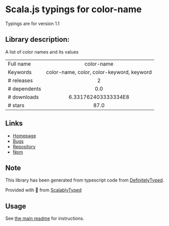 
# Scala.js typings for color-name

Typings are for version 1.1

## Library description:
A list of color names and its values

|                    |                 |
| ------------------ | :-------------: |
| Full name          | color-name |
| Keywords           | color-name, color, color-keyword, keyword |
| # releases         | 2 |
| # dependents       | 0.0 |
| # downloads        | 6.331762403333334E8 |
| # stars            | 87.0 |

## Links
- [Homepage](https://github.com/colorjs/color-name)
- [Bugs](https://github.com/colorjs/color-name/issues)
- [Repository](https://github.com/colorjs/color-name)
- [Npm](https://www.npmjs.com/package/color-name)
    


## Note
This library has been generated from typescript code from [DefinitelyTyped](https://definitelytyped.org).

Provided with :purple_heart: from [ScalablyTyped](https://github.com/oyvindberg/ScalablyTyped)

## Usage
See [the main readme](../../readme.md) for instructions.


